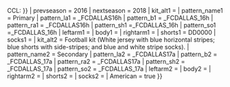 CCL: }} | prevseason = 2016 | nextseason = 2018 | kit_alt1 = | pattern_name1 = Primary | pattern_la1 = _FCDALLAS16h | pattern_b1 = _FCDALLAS_16h | pattern_ra1 = _FCDALLAS16h | pattern_sh1 =_FCDALLAS_16h | pattern_so1 =_FCDALLAS_16h | leftarm1 = | body1 = | rightarm1 = | shorts1 = DD0000 | socks1 = | kit_alt2 = Football kit (White jersey with blue horizontal stripes; blue shorts with side-stripes; and blue and white stripe socks). | pattern_name2 = Secondary | pattern_la2 = _FCDALLAS17a | pattern_b2 = _FCDALLAS_17a | pattern_ra2 = _FCDALLAS17a | pattern_sh2 = _FCDALLAS_17a | pattern_so2 = _FCDALLAS_17a | leftarm2 = | body2 = | rightarm2 = | shorts2 = | socks2 = | American = true }}

